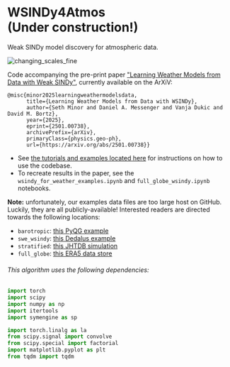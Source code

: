# WSINDy4Atmos <br> (Under construction!)
Weak SINDy model discovery for atmospheric data.

![changing_scales_fine](https://github.com/user-attachments/assets/ae67286a-1e1b-443a-b71c-bfdc63f2483c)

Code accompanying the pre-print paper ["Learning Weather Models from Data with Weak SINDy"](https://arxiv.org/abs/2501.00738), currently available on the ArXiV:
```
@misc{minor2025learningweathermodelsdata,
      title={Learning Weather Models from Data with WSINDy}, 
      author={Seth Minor and Daniel A. Messenger and Vanja Dukic and David M. Bortz},
      year={2025},
      eprint={2501.00738},
      archivePrefix={arXiv},
      primaryClass={physics.geo-ph},
      url={https://arxiv.org/abs/2501.00738}}
```

- See [the tutorials and examples located here](https://github.com/SethMinor/PyWSINDy-for-PDEs) for instructions on how to use the codebase.
- To recreate results in the paper, see the `wsindy_for_weather_examples.ipynb` and `full_globe_wsindy.ipynb` notebooks.

**Note:** unfortunately, our examples data files are too large host on GitHub.
Luckily, they are all publicly-available! Interested readers are directed towards the following locations:
- `barotropic`: [this PyQG example](https://pyqg.readthedocs.io/en/latest/examples/barotropic.html)
- `swe_wsindy`: [this Dedalus example](https://dedalus-project.readthedocs.io/en/latest/pages/examples/ivp_sphere_shallow_water.html)
- `stratified`: [this JHTDB simulation](https://turbulence.idies.jhu.edu/datasets/geophysicalTurbulence/sabl)
- `full_globe`: [this ERA5 data store](https://cds.climate.copernicus.eu/datasets/reanalysis-era5-pressure-levels?tab=overview)

###### This algorithm uses the following dependencies:
```python
import torch
import scipy
import numpy as np
import itertools
import symengine as sp

import torch.linalg as la
from scipy.signal import convolve
from scipy.special import factorial
import matplotlib.pyplot as plt
from tqdm import tqdm
```
